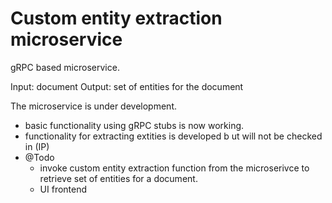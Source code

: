 # Custom entity extraction microservice 

gRPC based microservice.

Input: document
Output: set of entities for the document

The microservice is under development.

- basic functionality using gRPC stubs is now working. 
- functionality for extracting extities is developed b ut will not be checked in (IP)
- @Todo
  - invoke custom entity extraction function from the microserivce to retrieve set of entities for a document.
  - UI frontend 
